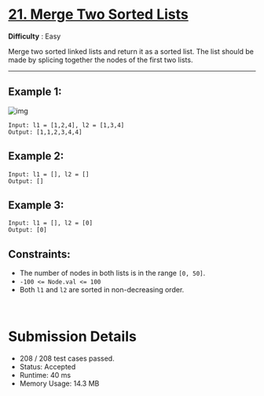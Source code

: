 # [21. Merge Two Sorted Lists](https://leetcode.com/problems/merge-two-sorted-lists/)

**Difficulty** : Easy

Merge two sorted linked lists and return it as a sorted list. The list should be made by splicing together the nodes of the first two lists.

---

## Example 1:
![img](https://assets.leetcode.com/uploads/2020/10/03/merge_ex1.jpg)

```
Input: l1 = [1,2,4], l2 = [1,3,4]
Output: [1,1,2,3,4,4]
```

## Example 2:

```
Input: l1 = [], l2 = []
Output: []
```

## Example 3:

```
Input: l1 = [], l2 = [0]
Output: [0]
```

## Constraints:

* The number of nodes in both lists is in the range ```[0, 50]```.
* ```-100 <= Node.val <= 100```
* Both ```l1``` and ```l2``` are sorted in non-decreasing order.

<br>

# Submission Details

* 208 / 208 test cases passed.
* Status: Accepted
* Runtime: 40 ms
* Memory Usage: 14.3 MB

